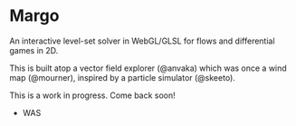 # Margo

An interactive level-set solver in WebGL/GLSL for flows and differential games in 2D.

This is built atop a vector field explorer (@anvaka) which was once a wind map (@mourner), inspired by a particle simulator (@skeeto).

This is a work in progress. Come back soon!

- WAS